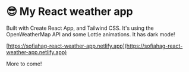 # :sunglasses: My React weather app

Built with Create React App, and Tailwind CSS. It's using the OpenWeatherMap API and some Lottie animations. It has dark mode!

[https://sofiahag-react-weather-app.netlify.app](https://sofiahag-react-weather-app.netlify.app)

More to come!
